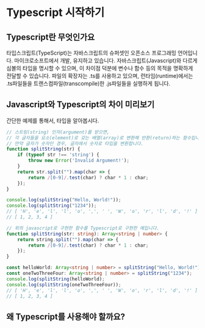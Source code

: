 # Typescript 시작하기

## Typescript란 무엇인가요

타입스크립트(TypeScript)는 자바스크립트의 슈퍼셋인 오픈소스 프로그래밍 언어입니다.
마이크로소프트에서 개발, 유지하고 있습니다.
자바스크립트(Javascript)와 다르게 심볼의 타입을 명시할 수 있으며, 이 차이점 덕분에 변수나 함수 등의 목적을 명확하게 전달할 수 있습니다.
파일의 확장자는 .ts를 사용하고 있으며, 런타임(runtime)에서는 .ts파일들을 트랜스컴파일(transcompile)한 .js파일들을 실행하게 됩니다.

## Javascript와 Typescript의 차이 미리보기

간단한 예제를 통해서, 타입을 알아봅시다.

```js
// 스트링(string) 인자(argument)를 받으면,
// 각 글자들을 요소(element)로 갖는 배열(array)로 변환해 반환(return)하는 함수입니다.
// 만약 글자가 숫자인 경우, 글자에서 숫자로 타입을 변환합니다.
function splitString(str) {
    if (typeof str !== 'string') {
        throw new Error('Invalid Argument!');
    }
    return str.split("").map(char => {
        return /[0-9]/.test(char) ? char * 1 : char;
    });
}

console.log(splitString("Hello, World!"));
console.log(splitString("1234"));
// [ 'H', 'e', 'l', 'l', 'o', ',', ' ', 'W', 'o', 'r', 'l', 'd', '!' ]
// [ 1, 2, 3, 4 ]
```

```ts
// 위의 javascript로 구현한 함수를 Typescript로 구현한 예입니다.
function splitString(str: string): Array<string | number> {
    return string.split("").map(char => {
        return /[0-9]/.test(char) ? char * 1 : char;
    });
}

const helloWorld: Array<string | number> = splitString("Hello, World!");
const oneTwoThreeFour: Array<string | number> = splitString("1234");
console.log(splitString(helloWorld);
console.log(splitString(oneTwoThreeFour));
// [ 'H', 'e', 'l', 'l', 'o', ',', ' ', 'W', 'o', 'r', 'l', 'd', '!' ]
// [ 1, 2, 3, 4 ]
```

## 왜 Typescript를 사용해야 할까요?
